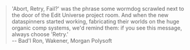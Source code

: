  >'Abort, Retry, Fail?' was the phrase some wormdog scrawled next to the door of the Edit Universe project room. And when the new dataspinners started working, fabricating their worlds on the huge organic comp systems, we'd remind them: if you see this message, always choose 'Retry.'  
>  -- Bad'l Ron, Wakener, Morgan Polysoft  
>
